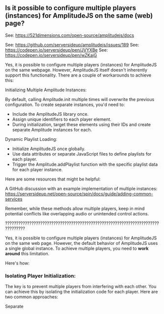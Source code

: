 ## Is it possible to configure multiple players (instances) for AmplitudeJS on the same (web) page?

See: https://521dimensions.com/open-source/amplitudejs/docs

See: https://github.com/serversideup/amplitudejs/issues/189
See: https://codepen.io/serversideup/pen/JVYXBe
See: https://codepen.io/serversideup/pen/wZKajG


Yes, it is possible to configure multiple players (instances) for AmplitudeJS
on the same webpage. However, AmplitudeJS itself doesn't inherently support
this functionality. There are a couple of workarounds to achieve this:

Initializing Multiple Amplitude Instances:

By default, calling Amplitude.init multiple times will overwrite the previous
configuration. To create separate instances, you'd need to:

* Include the AmplitudeJS library once.
* Assign unique identifiers to each player element.
* During initialization, target these elements using their IDs and create
  separate Amplitude instances for each.

Dynamic Playlist Loading:

* Initialize AmplitudeJS once globally.
* Use data attributes or separate JavaScript files to define playlists
  for each player.
* Trigger the Amplitude.addPlaylist function with the specific playlist
  data for each player instance.

Here are some resources that might be helpful:

A GitHub discussion with an example implementation of multiple
instances: https://serversideup.net/open-source/spin/docs/guide/adding-common-services

Remember, while these methods allow multiple players, keep in mind potential conflicts like overlapping audio or unintended control actions.





???????????????????????????????????????????????????????????????????????????????

Yes, it is possible to configure multiple players (instances) for AmplitudeJS
on the same web page. However, the default behavior of AmplitudeJS uses a
single global instance. To achieve multiple players, you need to **work around**
this limitation.

Here's how:

###  Isolating Player Initialization:

The key is to prevent multiple players from interfering with each other. You
can achieve this by isolating the initialization code for each player. Here are
two common approaches:

Separate **<script>** tags:

Include the AmplitudeJS library and player initialization code for each
player in separate <script> tags. This ensures each player has its own
isolated scope.

Immediately Invoked Function Expression (IIFE):

Wrap the initialization code for each player in an IIFE. This creates a
closure, encapsulating variables and preventing them from leaking into the
global scope.

### Unique Player Selectors and Data Attributes:

Make sure each player has a unique HTML element to target during
initialization. Use CSS selectors or data attributes to differentiate
them.

Here's an example using data attributes:

``` html
<div id="player1" data-amplitude-playlist="[ ...playlist data... ]"></div>
<div id="player2" data-amplitude-playlist="[ ...playlist data... ]"></div>

<script src="https://cdn.jsdelivr.net/npm/amplitudejs@latest/dist/amplitude.min.js"></script>
<script>
(function() {
  const player1 = Amplitude.init({
    container: '#player1'
  });
  // ... player1 configuration and event listeners ...
})();

(function() {
  const player2 = Amplitude.init({
    container: '#player2'
  });
  // ... player2 configuration and event listeners ...
})();
</script>
```


### Custom Events (Optional):

If you need communication between players, consider using custom events.
You can trigger events on one player and listen for them on another.
This allows for more complex interactions.

Remember:

* Refer to the AmplitudeJS documentation for detailed configuration options:
  https://521dimensions.com/open-source/amplitudejs/docs

* This approach requires careful management of player initialization and
  data attributes to ensure each player operates independently.

